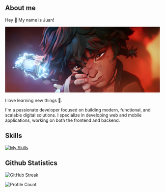## About me

Hey 👋 My name is Juan!

![background](media/background.jpg)

I love learning new things 👀.

I'm a passionate developer focused on building modern, functional, and scalable digital solutions. I specialize in developing web and mobile applications, working on both the frontend and backend.


## Skills

[![My Skills](https://skillicons.dev/icons?i=js,html,css,astro,tailwind,svelte,nodejs,npm,kotlin,sqlite,firebase,grafana,java,bash,git,github,md,linux,raspberrypi,ubuntu,vscode,docker,vercel&perline=10)](https://skillicons.dev)


## Github Statistics

![GitHub Streak](https://github-readme-streak-stats.herokuapp.com?user=Juanelpeor3&theme=dark&date_format=j%20M%5B%20Y%5D)

<!--![Juanelpeor3's GitHub stats](https://github-readme-stats.vercel.app/api?username=Juanelpeor3&show_icons=true&theme=dracula)

![Top Langs](https://github-readme-stats.vercel.app/api/top-langs/?username=Juanelpeor3&layout=donut&theme=dracula)-->

![Profile Count](https://komarev.com/ghpvc/?username=Juanelpeor3&abbreviated=true&style=flat&label=Profile+views)
